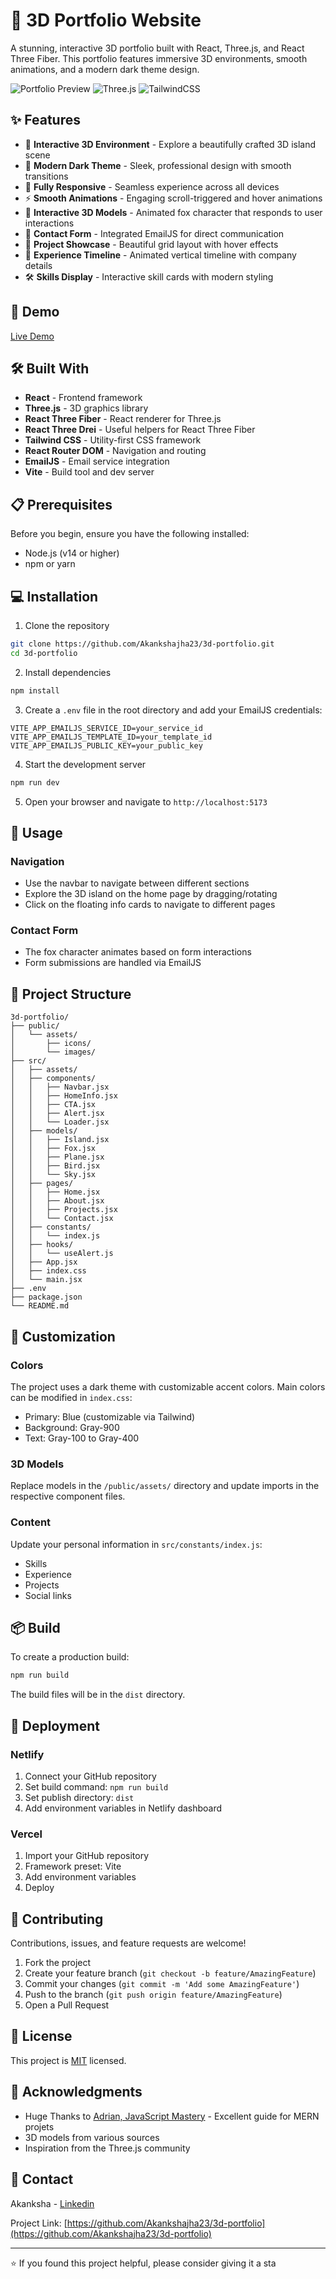 # 🌟 3D Portfolio Website

A stunning, interactive 3D portfolio built with React, Three.js, and React Three Fiber. This portfolio features immersive 3D environments, smooth animations, and a modern dark theme design.

![Portfolio Preview](https://img.shields.io/badge/React-20232A?style=for-the-badge&logo=react&logoColor=61DAFB)
![Three.js](https://img.shields.io/badge/Three.js-000000?style=for-the-badge&logo=three.js&logoColor=white)
![TailwindCSS](https://img.shields.io/badge/Tailwind_CSS-38B2AC?style=for-the-badge&logo=tailwind-css&logoColor=white)

## ✨ Features

- 🎨 **Interactive 3D Environment** - Explore a beautifully crafted 3D island scene
- 🌙 **Modern Dark Theme** - Sleek, professional design with smooth transitions
- 📱 **Fully Responsive** - Seamless experience across all devices
- ⚡ **Smooth Animations** - Engaging scroll-triggered and hover animations
- 🦊 **Interactive 3D Models** - Animated fox character that responds to user interactions
- 📧 **Contact Form** - Integrated EmailJS for direct communication
- 🎯 **Project Showcase** - Beautiful grid layout with hover effects
- 💼 **Experience Timeline** - Animated vertical timeline with company details
- 🛠️ **Skills Display** - Interactive skill cards with modern styling

## 🚀 Demo

[Live Demo](your-live-demo-link-here)



## 🛠️ Built With

- **React** - Frontend framework
- **Three.js** - 3D graphics library
- **React Three Fiber** - React renderer for Three.js
- **React Three Drei** - Useful helpers for React Three Fiber
- **Tailwind CSS** - Utility-first CSS framework
- **React Router DOM** - Navigation and routing
- **EmailJS** - Email service integration
- **Vite** - Build tool and dev server

## 📋 Prerequisites

Before you begin, ensure you have the following installed:
- Node.js (v14 or higher)
- npm or yarn

## 💻 Installation

1. Clone the repository
```bash
git clone https://github.com/Akankshajha23/3d-portfolio.git
cd 3d-portfolio
```

2. Install dependencies
```bash
npm install
```

3. Create a `.env` file in the root directory and add your EmailJS credentials:
```env
VITE_APP_EMAILJS_SERVICE_ID=your_service_id
VITE_APP_EMAILJS_TEMPLATE_ID=your_template_id
VITE_APP_EMAILJS_PUBLIC_KEY=your_public_key
```

4. Start the development server
```bash
npm run dev
```

5. Open your browser and navigate to `http://localhost:5173`

## 🎯 Usage

### Navigation
- Use the navbar to navigate between different sections
- Explore the 3D island on the home page by dragging/rotating
- Click on the floating info cards to navigate to different pages

### Contact Form
- The fox character animates based on form interactions
- Form submissions are handled via EmailJS

## 📁 Project Structure

```
3d-portfolio/
├── public/
│   └── assets/
│       ├── icons/
│       └── images/
├── src/
│   ├── assets/
│   ├── components/
│   │   ├── Navbar.jsx
│   │   ├── HomeInfo.jsx
│   │   ├── CTA.jsx
│   │   ├── Alert.jsx
│   │   └── Loader.jsx
│   ├── models/
│   │   ├── Island.jsx
│   │   ├── Fox.jsx
│   │   ├── Plane.jsx
│   │   ├── Bird.jsx
│   │   └── Sky.jsx
│   ├── pages/
│   │   ├── Home.jsx
│   │   ├── About.jsx
│   │   ├── Projects.jsx
│   │   └── Contact.jsx
│   ├── constants/
│   │   └── index.js
│   ├── hooks/
│   │   └── useAlert.js
│   ├── App.jsx
│   ├── index.css
│   └── main.jsx
├── .env
├── package.json
└── README.md
```

## 🎨 Customization

### Colors
The project uses a dark theme with customizable accent colors. Main colors can be modified in `index.css`:
- Primary: Blue (customizable via Tailwind)
- Background: Gray-900
- Text: Gray-100 to Gray-400

### 3D Models
Replace models in the `/public/assets/` directory and update imports in the respective component files.

### Content
Update your personal information in `src/constants/index.js`:
- Skills
- Experience
- Projects
- Social links

## 📦 Build

To create a production build:

```bash
npm run build
```

The build files will be in the `dist` directory.

## 🚀 Deployment

### Netlify
1. Connect your GitHub repository
2. Set build command: `npm run build`
3. Set publish directory: `dist`
4. Add environment variables in Netlify dashboard

### Vercel
1. Import your GitHub repository
2. Framework preset: Vite
3. Add environment variables
4. Deploy

## 🤝 Contributing

Contributions, issues, and feature requests are welcome!

1. Fork the project
2. Create your feature branch (`git checkout -b feature/AmazingFeature`)
3. Commit your changes (`git commit -m 'Add some AmazingFeature'`)
4. Push to the branch (`git push origin feature/AmazingFeature`)
5. Open a Pull Request

## 📝 License

This project is [MIT](LICENSE) licensed.

## 👏 Acknowledgments

- Huge Thanks to [Adrian, JavaScript Mastery]([https://www.youtube.com/watch?v=FkowOdMjvYo](https://github.com/adrianhajdin)) - Excellent guide for MERN projets
- 3D models from various sources
- Inspiration from the Three.js community

## 📧 Contact

Akanksha - [Linkedin](linkedin.com/in/akanksha-jha-/)

Project Link: [https://github.com/Akankshajha23/3d-portfolio](https://github.com/Akankshajha23/3d-portfolio)

---

⭐️ If you found this project helpful, please consider giving it a sta
